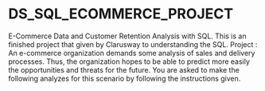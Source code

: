 # DS_SQL_ECOMMERCE_PROJECT
E-Commerce Data and Customer Retention Analysis with SQL.
This is an finished project that given by Clarusway to understanding the SQL.
Project : An e-commerce organization demands some analysis of sales and delivery processes.
Thus, the organization hopes to be able to predict more easily the opportunities and
threats for the future.
You are asked to make the following analyzes for this scenario by following the
instructions given.
